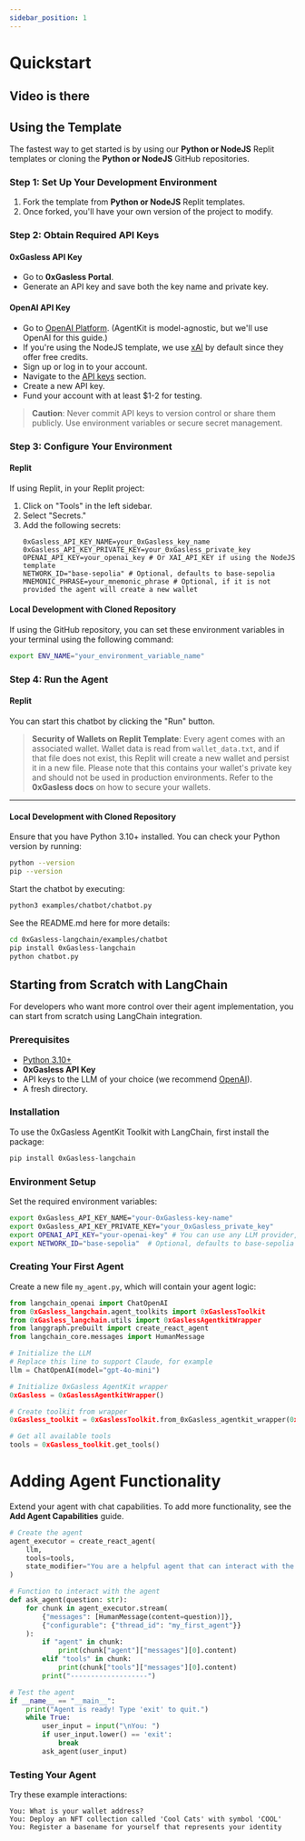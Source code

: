 ```yaml
---
sidebar_position: 1
---
```

# Quickstart

## Video is there 

## Using the Template

The fastest way to get started is by using our **Python or NodeJS** Replit templates or cloning the **Python or NodeJS** GitHub repositories.

  ### Step 1: Set Up Your Development Environment
  1. Fork the template from **Python or NodeJS** Replit templates.
  2. Once forked, you'll have your own version of the project to modify.

### Step 2: Obtain Required API Keys

####  0xGasless API Key
- Go to **0xGasless Portal**.
- Generate an API key and save both the key name and private key.

#### OpenAI API Key
- Go to [OpenAI Platform](https://platform.openai.com). (AgentKit is model-agnostic, but we'll use OpenAI for this guide.)
- If you're using the NodeJS template, we use [xAI](https://docs.x.ai/docs/overview) by default since they offer free credits.
- Sign up or log in to your account.
- Navigate to the [API keys](https://platform.openai.com/api-keys) section.
- Create a new API key.
- Fund your account with at least $1-2 for testing.

> **Caution**: Never commit API keys to version control or share them publicly. Use environment variables or secure secret management.

### Step 3: Configure Your Environment

#### Replit
If using Replit, in your Replit project:

1. Click on "Tools" in the left sidebar.
2. Select "Secrets."
3. Add the following secrets:
   ```
   0xGasless_API_KEY_NAME=your_0xGasless_key_name
   0xGasless_API_KEY_PRIVATE_KEY=your_0xGasless_private_key
   OPENAI_API_KEY=your_openai_key # Or XAI_API_KEY if using the NodeJS template
   NETWORK_ID="base-sepolia" # Optional, defaults to base-sepolia
   MNEMONIC_PHRASE=your_mnemonic_phrase # Optional, if it is not provided the agent will create a new wallet
   ```

#### Local Development with Cloned Repository
If using the GitHub repository, you can set these environment variables in your terminal using the following command:

```bash
export ENV_NAME="your_environment_variable_name"
```

### Step 4: Run the Agent

#### Replit
You can start this chatbot by clicking the "Run" button.

> **Security of Wallets on Replit Template**: Every agent comes with an associated wallet. Wallet data is read from `wallet_data.txt`, and if that file does not exist, this Replit will create a new wallet and persist it in a new file. Please note that this contains your wallet's private key and should not be used in production environments. Refer to the **0xGasless docs** on how to secure your wallets.
---
#### Local Development with Cloned Repository
Ensure that you have Python 3.10+ installed. You can check your Python version by running:

```bash
python --version
pip --version
```

Start the chatbot by executing:

```bash
python3 examples/chatbot/chatbot.py
```

See the README.md here for more details:

```bash
cd 0xGasless-langchain/examples/chatbot
pip install 0xGasless-langchain
python chatbot.py
```

## Starting from Scratch with LangChain

For developers who want more control over their agent implementation, you can start from scratch using LangChain integration.

### Prerequisites
- [Python 3.10+](https://www.python.org/downloads/)
- **0xGasless API Key**
- API keys to the LLM of your choice (we recommend [OpenAI](https://platform.openai.com/docs/quickstart#create-and-export-an-api-key)).
- A fresh directory.

### Installation
To use the 0xGasless AgentKit Toolkit with LangChain, first install the package:

```bash
pip install 0xGasless-langchain
```

### Environment Setup
Set the required environment variables:

```bash
export 0xGasless_API_KEY_NAME="your-0xGasless-key-name"
export 0xGasless_API_KEY_PRIVATE_KEY="your_0xGasless_private_key"
export OPENAI_API_KEY="your-openai-key" # You can use any LLM provider, but we'll use OpenAI for this guide
export NETWORK_ID="base-sepolia"  # Optional, defaults to base-sepolia
```

### Creating Your First Agent
Create a new file `my_agent.py`, which will contain your agent logic:

```python
from langchain_openai import ChatOpenAI
from 0xGasless_langchain.agent_toolkits import 0xGaslessToolkit
from 0xGasless_langchain.utils import 0xGaslessAgentkitWrapper
from langgraph.prebuilt import create_react_agent
from langchain_core.messages import HumanMessage

# Initialize the LLM
# Replace this line to support Claude, for example
llm = ChatOpenAI(model="gpt-4o-mini")  

# Initialize 0xGasless AgentKit wrapper
0xGasless = 0xGaslessAgentkitWrapper()

# Create toolkit from wrapper
0xGasless_toolkit = 0xGaslessToolkit.from_0xGasless_agentkit_wrapper(0xGasless)

# Get all available tools
tools = 0xGasless_toolkit.get_tools()
```
# Adding Agent Functionality
Extend your agent with chat capabilities. To add more functionality, see the **Add Agent Capabilities** guide.

```python
# Create the agent
agent_executor = create_react_agent(
    llm,
    tools=tools,
    state_modifier="You are a helpful agent that can interact with the Base blockchain using 0xGasless AgentKit. You can create wallets, deploy tokens, and perform transactions."
)

# Function to interact with the agent
def ask_agent(question: str):
    for chunk in agent_executor.stream(
        {"messages": [HumanMessage(content=question)]},
        {"configurable": {"thread_id": "my_first_agent"}}
    ):
        if "agent" in chunk:
            print(chunk["agent"]["messages"][0].content)
        elif "tools" in chunk:
            print(chunk["tools"]["messages"][0].content)
        print("-------------------")

# Test the agent
if __name__ == "__main__":
    print("Agent is ready! Type 'exit' to quit.")
    while True:
        user_input = input("\nYou: ")
        if user_input.lower() == 'exit':
            break
        ask_agent(user_input)
```

### Testing Your Agent
Try these example interactions:

```
You: What is your wallet address?
You: Deploy an NFT collection called 'Cool Cats' with symbol 'COOL'
You: Register a basename for yourself that represents your identity
